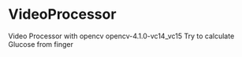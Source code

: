 # VideoProcessor
 Video Processor with opencv opencv-4.1.0-vc14_vc15
 Try to calculate Glucose from finger
